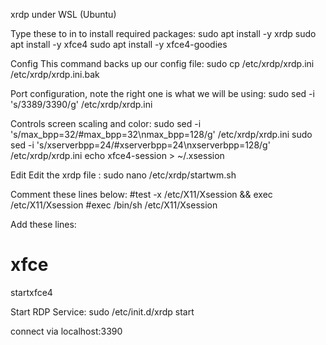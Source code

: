 xrdp under WSL (Ubuntu)

Type these to in to install required packages:
sudo apt install -y xrdp 
sudo apt install -y xfce4 
sudo apt install -y xfce4-goodies

Config
This command backs up our config file: 
sudo cp /etc/xrdp/xrdp.ini /etc/xrdp/xrdp.ini.bak

Port configuration, note the right one is what we will be using: 
sudo sed -i 's/3389/3390/g' /etc/xrdp/xrdp.ini

Controls screen scaling and color:
sudo sed -i 's/max_bpp=32/#max_bpp=32\nmax_bpp=128/g' /etc/xrdp/xrdp.ini 
sudo sed -i 's/xserverbpp=24/#xserverbpp=24\nxserverbpp=128/g' /etc/xrdp/xrdp.ini 
echo xfce4-session > ~/.xsession


Edit
Edit the xrdp file :
sudo nano /etc/xrdp/startwm.sh

Comment these lines below:
#test -x /etc/X11/Xsession && exec /etc/X11/Xsession
#exec /bin/sh /etc/X11/Xsession

Add these lines:
# xfce 
startxfce4

Start RDP Service: sudo /etc/init.d/xrdp start

connect via  localhost:3390
